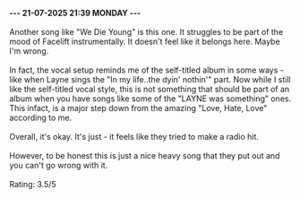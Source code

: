 <b>--- 21-07-2025 21:39 MONDAY ---</b>
<br/><br/>
Another song like "We Die Young" is this one. It struggles to be part of the mood of Facelift instrumentally. It doesn't feel like it belongs here. Maybe I'm wrong.
<br/><br/>
In fact, the vocal setup reminds me of the self-titled album in some ways - like when Layne sings the "In my life..the dyin' nothin'" part. Now while I still like the self-titled vocal style, this is not something that should be part of an album when you have songs like some of the "LAYNE was something" ones. This infact, is a major step down from the amazing "Love, Hate, Love" according to me.
<br/><br/>
Overall, it's okay. It's just - it feels like they tried to make a radio hit.
<br/><br/>
However, to be honest this is just a nice heavy song that they put out and you can't go wrong with it.
<br/><br/>
Rating: 3.5/5